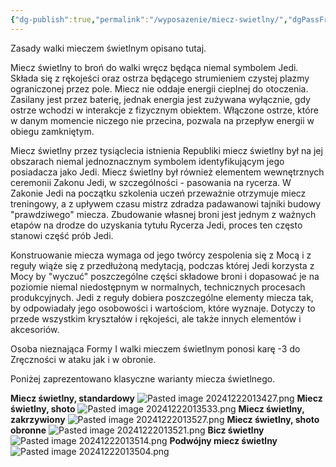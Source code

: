 ```yaml
---
{"dg-publish":true,"permalink":"/wyposazenie/miecz-swietlny/","dgPassFrontmatter":true}
---
```


Zasady walki mieczem świetlnym opisano tutaj.

Miecz świetlny to broń do walki wręcz będąca niemal symbolem Jedi. Składa się z rękojeści oraz ostrza będącego strumieniem czystej plazmy ograniczonej przez pole. Miecz nie oddaje energii cieplnej do otoczenia. Zasilany jest przez baterię, jednak energia jest zużywana wyłącznie, gdy ostrze wchodzi w interakcje z fizycznym obiektem. Włączone ostrze, które w danym momencie niczego nie przecina, pozwala na przepływ energii w obiegu zamkniętym.

Miecz świetlny przez tysiąclecia istnienia Republiki miecz świetlny był na jej obszarach niemal jednoznacznym symbolem identyfikującym jego posiadacza jako Jedi. Miecz świetlny był również elementem wewnętrznych ceremonii Zakonu Jedi, w szczególności - pasowania na rycerza. W Zakonie Jedi na początku szkolenia uczeń przeważnie otrzymuje miecz treningowy, a z upływem czasu mistrz zdradza padawanowi tajniki budowy "prawdziwego" miecza. Zbudowanie własnej broni jest jednym z ważnych etapów na drodze do uzyskania tytułu Rycerza Jedi, proces ten często stanowi część prób Jedi.

Konstruowanie miecza wymaga od jego twórcy zespolenia się z Mocą i z reguły wiąże się z przedłużoną medytacją, podczas której Jedi korzysta z Mocy by "wyczuć" poszczególne części składowe broni i dopasować je na poziomie niemal niedostępnym w normalnych, technicznych procesach produkcyjnych. Jedi z reguły dobiera poszczególne elementy miecza tak, by odpowiadały jego osobowości i wartościom, które wyznaje. Dotyczy to przede wszystkim kryształów i rękojeści, ale także innych elementów i akcesoriów.

Osoba nieznająca Formy I walki mieczem świetlnym ponosi karę -3 do Zręczności w ataku jak i w obronie.

Poniżej zaprezentowano klasyczne warianty miecza świetlnego.

**Miecz świetlny, standardowy**
![Pasted image 20241222013427.png](/img/user/Obrazy/Pasted%20image%2020241222013427.png)
**Miecz świetlny, shoto**
![Pasted image 20241222013533.png](/img/user/Obrazy/Pasted%20image%2020241222013533.png)
**Miecz świetlny, zakrzywiony**
![Pasted image 20241222013527.png](/img/user/Obrazy/Pasted%20image%2020241222013527.png)
**Miecz świetlny, shoto obronne**
![Pasted image 20241222013521.png](/img/user/Obrazy/Pasted%20image%2020241222013521.png)
**Bicz świetlny**
![Pasted image 20241222013514.png](/img/user/Obrazy/Pasted%20image%2020241222013514.png)
**Podwójny miecz świetlny**
![Pasted image 20241222013504.png](/img/user/Obrazy/Pasted%20image%2020241222013504.png)